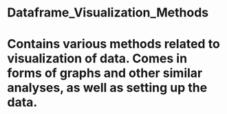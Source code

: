 # Dataframe_Visualization_Methods
# Contains various methods related to visualization of data. Comes in forms of graphs and other similar analyses, as well as setting up the data.
